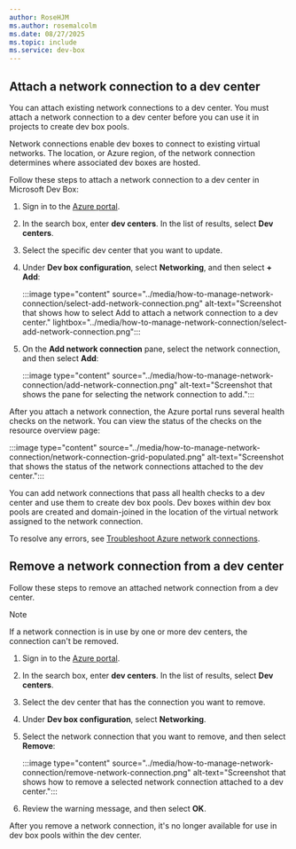 ```yaml
---
author: RoseHJM
ms.author: rosemalcolm
ms.date: 08/27/2025
ms.topic: include
ms.service: dev-box
---
```


## Attach a network connection to a dev center

You can attach existing network connections to a dev center. You must attach a network connection to a dev center before you can use it in projects to create dev box pools.

Network connections enable dev boxes to connect to existing virtual networks. The location, or Azure region, of the network connection determines where associated dev boxes are hosted.

Follow these steps to attach a network connection to a dev center in Microsoft Dev Box:

1. Sign in to the [Azure portal](https://portal.azure.com).

1. In the search box, enter **dev centers**. In the list of results, select **Dev centers**.

1. Select the specific dev center that you want to update.

1. Under **Dev box configuration**, select **Networking**, and then select **+ Add**:

   :::image type="content" source="../media/how-to-manage-network-connection/select-add-network-connection.png" alt-text="Screenshot that shows how to select Add to attach a network connection to a dev center." lightbox="../media/how-to-manage-network-connection/select-add-network-connection.png":::

1. On the **Add network connection** pane, select the network connection, and then select **Add**:

   :::image type="content" source="../media/how-to-manage-network-connection/add-network-connection.png" alt-text="Screenshot that shows the pane for selecting the network connection to add.":::

After you attach a network connection, the Azure portal runs several health checks on the network. You can view the status of the checks on the resource overview page:

:::image type="content" source="../media/how-to-manage-network-connection/network-connection-grid-populated.png" alt-text="Screenshot that shows the status of the network connections attached to the dev center.":::

You can add network connections that pass all health checks to a dev center and use them to create dev box pools. Dev boxes within dev box pools are created and domain-joined in the location of the virtual network assigned to the network connection.

To resolve any errors, see [Troubleshoot Azure network connections](/windows-365/enterprise/troubleshoot-azure-network-connection).

## Remove a network connection from a dev center

Follow these steps to remove an attached network connection from a dev center.

> [!NOTE]
> If a network connection is in use by one or more dev centers, the connection can't be removed.

1. Sign in to the [Azure portal](https://portal.azure.com).

1. In the search box, enter **dev centers**. In the list of results, select **Dev centers**.

1. Select the dev center that has the connection you want to remove.

1. Under **Dev box configuration**, select **Networking**.

1. Select the network connection that you want to remove, and then select **Remove**:

   :::image type="content" source="../media/how-to-manage-network-connection/remove-network-connection.png" alt-text="Screenshot that shows how to remove a selected network connection attached to a dev center.":::

1. Review the warning message, and then select **OK**.

After you remove a network connection, it's no longer available for use in dev box pools within the dev center.

